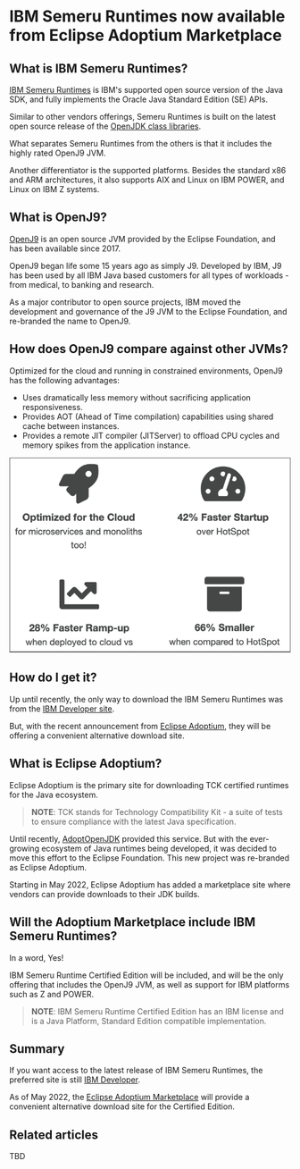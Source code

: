 # IBM Semeru Runtimes now available from Eclipse Adoptium Marketplace

## What is IBM Semeru Runtimes?

[IBM Semeru Runtimes](https://www.ibm.com/support/pages/semeru-runtimes-getting-started/) is IBM's supported open source version of the Java SDK, and fully implements the Oracle Java Standard Edition (SE) APIs.

Similar to other vendors offerings, Semeru Runtimes is built on the latest open source release of the [OpenJDK class libraries](https://openjdk.java.net/).

What separates Semeru Runtimes from the others is that it includes the highly rated OpenJ9 JVM.

Another differentiator is the supported platforms. Besides the standard x86 and ARM architectures, it also supports AIX and Linux on IBM POWER, and Linux on IBM Z systems.

## What is OpenJ9?

[OpenJ9](https://www.eclipse.org/openj9/) is an open source JVM provided by the Eclipse Foundation, and has been available since 2017.

OpenJ9 began life some 15 years ago as simply J9. Developed by IBM, J9 has been used by all IBM Java based customers for all types of workloads - from medical, to banking and research.

As a major contributor to open source projects, IBM moved the development and governance of the J9 JVM to the Eclipse Foundation, and re-branded the name to OpenJ9.

## How does OpenJ9 compare against other JVMs?

Optimized for the cloud and running in constrained environments, OpenJ9 has the following advantages:

* Uses dramatically less memory without sacrificing application responsiveness.
* Provides AOT (Ahead of Time compilation) capabilities using shared cache between instances.
* Provides a remote JIT compiler (JITServer) to offload CPU cycles and memory spikes from the application instance.

![openj9-vs-hotspot](doc/source/images/openj9-vs-hotspot.png)

## How do I get it?

Up until recently, the only way to download the IBM Semeru Runtimes was from the [IBM Developer site](https://developer.ibm.com/languages/java/semeru-runtimes/downloads/).

But, with the recent announcement from [Eclipse Adoptium](https://adoptium.net/), they will be offering a convenient alternative download site.

## What is Eclipse Adoptium?

Eclipse Adoptium is the primary site for downloading TCK certified runtimes for the Java ecosystem.

>**NOTE**: TCK stands for Technology Compatibility Kit - a suite of tests to ensure compliance with the latest Java specification.

Until recently, [AdoptOpenJDK](https://adoptopenjdk.net/) provided this service. But with the ever-growing ecosystem of Java runtimes being developed, it was decided to move this effort to the Eclipse Foundation. This new project was re-branded as Eclipse Adoptium.

Starting in May 2022, Eclipse Adoptium has added a marketplace site where vendors can provide downloads to their JDK builds.

## Will the Adoptium Marketplace include IBM Semeru Runtimes?

In a word, Yes!

IBM Semeru Runtime Certified Edition will be included, and will be the only offering that includes the OpenJ9 JVM, as well as support for IBM platforms such as Z and POWER.

>**NOTE**: IBM Semeru Runtime Certified Edition has an IBM license and is a Java Platform, Standard Edition compatible implementation.

## Summary

If you want access to the latest release of IBM Semeru Runtimes, the preferred site is still [IBM Developer](https://developer.ibm.com/languages/java/semeru-runtimes/downloads/).

As of May 2022, the [Eclipse Adoptium Marketplace](TBD) will provide a convenient alternative download site for the Certified Edition.

## Related articles

TBD
